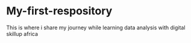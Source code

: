 # My-first-respository
This is where i share my journey while learning data analysis with digital skillup africa
